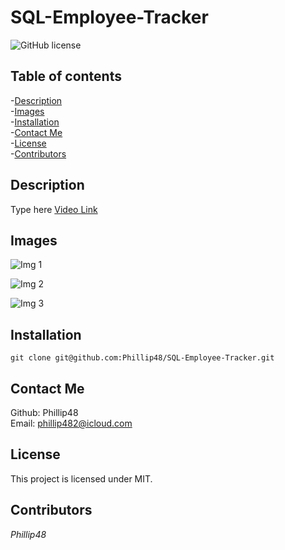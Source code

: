 # SQL-Employee-Tracker  
![GitHub license](https://img.shields.io/badge/license-MIT-blue.svg)  
  
## Table of contents   
-[Description](#Description)   
-[Images](#Images)     
-[Installation](#Installation)  
-[Contact Me](#Contact-Me)    
-[License](#License)  
-[Contributors](#Contributors)  

## Description  
Type here 
[Video Link]()

## Images  
![Img 1]() 
  
![Img 2]()  
  
![Img 3]() 
   

## Installation     
`git clone git@github.com:Phillip48/SQL-Employee-Tracker.git`  

## Contact Me  
Github: Phillip48  
Email: phillip482@icloud.com  

## License
This project is licensed under MIT.

## Contributors  
*Phillip48*  
